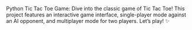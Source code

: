 Python Tic Tac Toe Game:
Dive into the classic game of Tic Tac Toe! This project features an interactive game interface, single-player mode against an AI opponent, and multiplayer mode for two players. Let’s play! ✨
